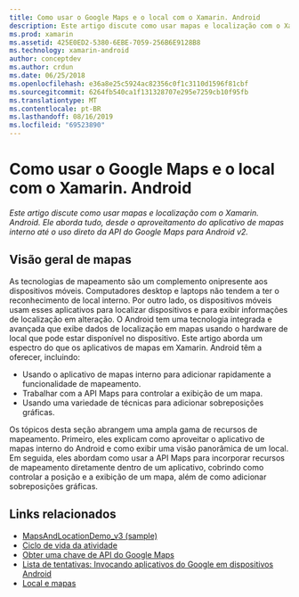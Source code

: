 ```yaml
---
title: Como usar o Google Maps e o local com o Xamarin. Android
description: Este artigo discute como usar mapas e localização com o Xamarin. Android. Ele aborda tudo, desde o aproveitamento do aplicativo de mapas interno até o uso direto da API do Google Maps para Android v2.
ms.prod: xamarin
ms.assetid: 425E0ED2-5380-6EBE-7059-256B6E9128B8
ms.technology: xamarin-android
author: conceptdev
ms.author: crdun
ms.date: 06/25/2018
ms.openlocfilehash: e36a8e25c5924ac82356c0f1c3110d1596f81cbf
ms.sourcegitcommit: 6264fb540ca1f131328707e295e7259cb10f95fb
ms.translationtype: MT
ms.contentlocale: pt-BR
ms.lasthandoff: 08/16/2019
ms.locfileid: "69523890"
---
```

# <a name="how-to-use-google-maps-and-location-with-xamarinandroid"></a>Como usar o Google Maps e o local com o Xamarin. Android

_Este artigo discute como usar mapas e localização com o Xamarin. Android. Ele aborda tudo, desde o aproveitamento do aplicativo de mapas interno até o uso direto da API do Google Maps para Android v2._

## <a name="maps-overview"></a>Visão geral de mapas

As tecnologias de mapeamento são um complemento onipresente aos dispositivos móveis. Computadores desktop e laptops não tendem a ter o reconhecimento de local interno. Por outro lado, os dispositivos móveis usam esses aplicativos para localizar dispositivos e para exibir informações de localização em alteração. O Android tem uma tecnologia integrada e avançada que exibe dados de localização em mapas usando o hardware de local que pode estar disponível no dispositivo. Este artigo aborda um espectro do que os aplicativos de mapas em Xamarin. Android têm a oferecer, incluindo: 

- Usando o aplicativo de mapas interno para adicionar rapidamente a funcionalidade de mapeamento.
- Trabalhar com a API Maps para controlar a exibição de um mapa.
- Usando uma variedade de técnicas para adicionar sobreposições gráficas.

Os tópicos desta seção abrangem uma ampla gama de recursos de mapeamento.
Primeiro, eles explicam como aproveitar o aplicativo de mapas interno do Android e como exibir uma visão panorâmica de um local. Em seguida, eles abordam como usar a API Maps para incorporar recursos de mapeamento diretamente dentro de um aplicativo, cobrindo como controlar a posição e a exibição de um mapa, além de como adicionar sobreposições gráficas.


## <a name="related-links"></a>Links relacionados

- [MapsAndLocationDemo_v3 (sample)](https://docs.microsoft.com/samples/xamarin/monodroid-samples/mapsandlocationdemo-v3)
- [Ciclo de vida da atividade](~/android/app-fundamentals/activity-lifecycle/index.md)
- [Obter uma chave de API do Google Maps](~/android/platform/maps-and-location/maps/obtaining-a-google-maps-api-key.md)
- [Lista de tentativas: Invocando aplicativos do Google em dispositivos Android](https://developer.android.com/guide/appendix/g-app-intents.html)
- [Local e mapas](https://developer.android.com/guide/topics/location/index.html)
